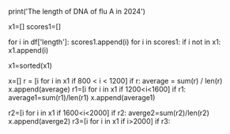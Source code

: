 print('The length of DNA of flu A in 2024')

x1=[]
scores1=[]

for i in df['length']:
      scores1.append(i)
      for i in scores1:
          if i not in x1:
              x1.append(i)

x1=sorted(x1)

x=[]
r = [i for i in x1 if 800 < i < 1200]
if r:
    average = sum(r) / len(r)
    x.append(average)
r1=[i for i in x1 if 1200<i<1600]
if r1:
    average1=sum(r1)/len(r1)
    x.append(average1)

r2=[i for i in x1 if 1600<i<2000]
if r2:
    averge2=sum(r2)/len(r2)
    x.append(averge2)
r3=[i for i in x1 if i>2000]
if r3:
